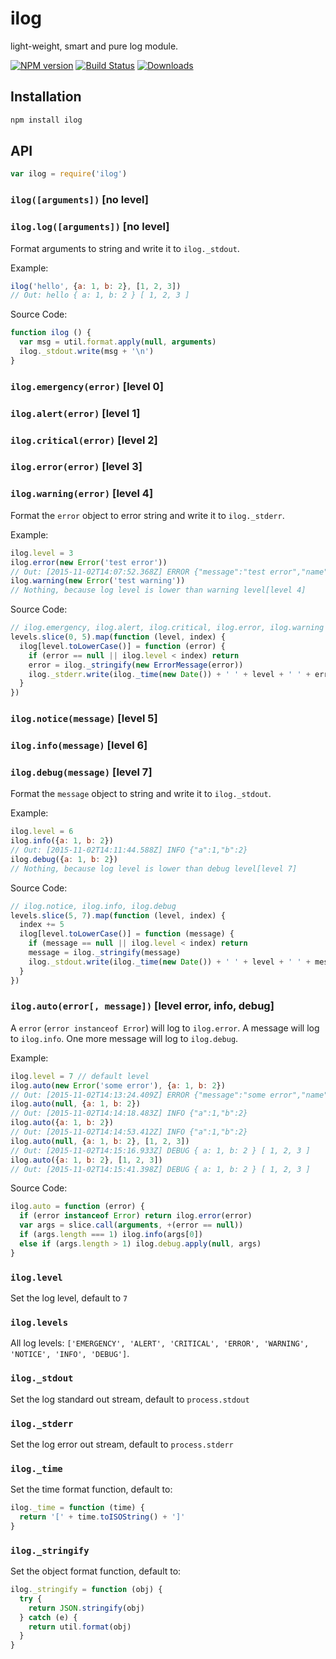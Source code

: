 ilog
====
light-weight, smart and pure log module.

[![NPM version][npm-image]][npm-url]
[![Build Status][travis-image]][travis-url]
[![Downloads][downloads-image]][downloads-url]


## Installation

```sh
npm install ilog
```

## API

```js
var ilog = require('ilog')
```

### `ilog([arguments])` [no level]
### `ilog.log([arguments])` [no level]

Format arguments to string and write it to `ilog._stdout`.

Example:
```js
ilog('hello', {a: 1, b: 2}, [1, 2, 3])
// Out: hello { a: 1, b: 2 } [ 1, 2, 3 ]
```

Source Code:
```js
function ilog () {
  var msg = util.format.apply(null, arguments)
  ilog._stdout.write(msg + '\n')
}
```

### `ilog.emergency(error)` [level 0]
### `ilog.alert(error)` [level 1]
### `ilog.critical(error)` [level 2]
### `ilog.error(error)` [level 3]
### `ilog.warning(error)` [level 4]

Format the `error` object to error string and write it to `ilog._stderr`.

Example:
```js
ilog.level = 3
ilog.error(new Error('test error'))
// Out: [2015-11-02T14:07:52.368Z] ERROR {"message":"test error","name":"Error","stack":"Error: test error\n ..."}
ilog.warning(new Error('test warning'))
// Nothing, because log level is lower than warning level[level 4]
```

Source Code:
```js
// ilog.emergency, ilog.alert, ilog.critical, ilog.error, ilog.warning
levels.slice(0, 5).map(function (level, index) {
  ilog[level.toLowerCase()] = function (error) {
    if (error == null || ilog.level < index) return
    error = ilog._stringify(new ErrorMessage(error))
    ilog._stderr.write(ilog._time(new Date()) + ' ' + level + ' ' + error + '\n')
  }
})
```

### `ilog.notice(message)` [level 5]
### `ilog.info(message)` [level 6]
### `ilog.debug(message)` [level 7]

Format the `message` object to string and write it to `ilog._stdout`.

Example:
```js
ilog.level = 6
ilog.info({a: 1, b: 2})
// Out: [2015-11-02T14:11:44.588Z] INFO {"a":1,"b":2}
ilog.debug({a: 1, b: 2})
// Nothing, because log level is lower than debug level[level 7]
```

Source Code:
```js
// ilog.notice, ilog.info, ilog.debug
levels.slice(5, 7).map(function (level, index) {
  index += 5
  ilog[level.toLowerCase()] = function (message) {
    if (message == null || ilog.level < index) return
    message = ilog._stringify(message)
    ilog._stdout.write(ilog._time(new Date()) + ' ' + level + ' ' + message + '\n')
  }
})
```

### `ilog.auto(error[, message])` [level error, info, debug]

A `error` (`error instanceof Error`) will log to `ilog.error`.
A message will log to `ilog.info`.
One more message will log to `ilog.debug`.

Example:
```js
ilog.level = 7 // default level
ilog.auto(new Error('some error'), {a: 1, b: 2})
// Out: [2015-11-02T14:13:24.409Z] ERROR {"message":"some error","name":"Error","stack":"Error: some error\n ..."}
ilog.auto(null, {a: 1, b: 2})
// Out: [2015-11-02T14:14:18.483Z] INFO {"a":1,"b":2}
ilog.auto({a: 1, b: 2})
// Out: [2015-11-02T14:14:53.412Z] INFO {"a":1,"b":2}
ilog.auto(null, {a: 1, b: 2}, [1, 2, 3])
// Out: [2015-11-02T14:15:16.933Z] DEBUG { a: 1, b: 2 } [ 1, 2, 3 ]
ilog.auto({a: 1, b: 2}, [1, 2, 3])
// Out: [2015-11-02T14:15:41.398Z] DEBUG { a: 1, b: 2 } [ 1, 2, 3 ]
```

Source Code:
```js
ilog.auto = function (error) {
  if (error instanceof Error) return ilog.error(error)
  var args = slice.call(arguments, +(error == null))
  if (args.length === 1) ilog.info(args[0])
  else if (args.length > 1) ilog.debug.apply(null, args)
}
```

### `ilog.level`
Set the log level, default to `7`

### `ilog.levels`
All log levels: `['EMERGENCY', 'ALERT', 'CRITICAL', 'ERROR', 'WARNING', 'NOTICE', 'INFO', 'DEBUG']`.

### `ilog._stdout`
Set the log standard out stream, default to `process.stdout`

### `ilog._stderr`
Set the log error out stream, default to `process.stderr`

### `ilog._time`
Set the time format function, default to:

```js
ilog._time = function (time) {
  return '[' + time.toISOString() + ']'
}
```

### `ilog._stringify`
Set the object format function, default to:

```js
ilog._stringify = function (obj) {
  try {
    return JSON.stringify(obj)
  } catch (e) {
    return util.format(obj)
  }
}
```

[npm-url]: https://npmjs.org/package/ilog
[npm-image]: http://img.shields.io/npm/v/ilog.svg

[travis-url]: https://travis-ci.org/teambition/ilog
[travis-image]: http://img.shields.io/travis/teambition/ilog.svg

[downloads-url]: https://npmjs.org/package/ilog
[downloads-image]: http://img.shields.io/npm/dm/ilog.svg?style=flat-square

